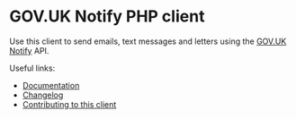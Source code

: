 # GOV.UK Notify PHP client

Use this client to send emails, text messages and letters using the [GOV.UK Notify](https://www.notifications.service.gov.uk) API.

Useful links:

- [Documentation](https://docs.notifications.service.gov.uk/php.html)
- [Changelog](https://github.com/alphagov/notifications-php-client/blob/main/CHANGELOG.md)
- [Contributing to this client](https://github.com/alphagov/notifications-php-client/blob/main/CONTRIBUTING.md)
